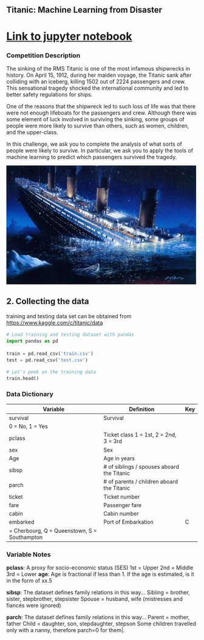 ## Titanic: Machine Learning from Disaster
# [Link to jupyter notebook](https://github.com/uoojin1/kaggle-titanic/blob/master/Titanic.ipynb)

### Competition Description

The
sinking of the RMS Titanic is one of the most infamous shipwrecks in history.
On April 15, 1912, during her maiden voyage, the Titanic sank after colliding
with an iceberg, killing 1502 out of 2224 passengers and crew. This sensational
tragedy shocked the international community and led to better safety regulations
for ships.

One of the reasons that the shipwreck led to such loss of life was
that there were not enough lifeboats for the passengers and crew. Although there
was some element of luck involved in surviving the sinking, some groups of
people were more likely to survive than others, such as women, children, and the
upper-class.

In this challenge, we ask you to complete the analysis of what
sorts of people were likely to survive. In particular, we ask you to apply the
tools of machine learning to predict which passengers survived the tragedy.

<img src="images/titanic-sinking.jpg" height="auto" width="auto"></img>

## 2. Collecting the data

training and testing data set can be obtained from
https://www.kaggle.com/c/titanic/data

```python
# Load training and testing dataset with pandas
import pandas as pd

train = pd.read_csv('train.csv')
test = pd.read_csv('test.csv')
```

```python
# Let's peek on the training data
train.head()
```

### Data Dictionary

|Variable|Definition|Key|
|---|---|---|
|survival|Survival
|0 = No, 1 = Yes|
|pclass	|Ticket class	1 = 1st, 2 = 2nd, 3 = 3rd|
|sex	|Sex	||
|Age	|Age in years	||
|sibsp	|# of siblings / spouses aboard the Titanic	||
|parch	|# of parents / children aboard the Titanic	||
|ticket	|Ticket number	||
|fare	|Passenger fare	||
|cabin	|Cabin number	||
|embarked|Port of Embarkation|C
= Cherbourg, Q = Queenstown, S = Southampton|

### Variable Notes
**pclass**: A
proxy for socio-economic status (SES)
1st = Upper
2nd = Middle
3rd = Lower
**age**: Age is fractional if less than 1. If the age is estimated, is it in the
form of xx.5

**sibsp**: The dataset defines family relations in this way...
Sibling = brother, sister, stepbrother, stepsister
Spouse = husband, wife
(mistresses and fiancés were ignored)

**parch**: The dataset defines family
relations in this way...
Parent = mother, father
Child = daughter, son,
stepdaughter, stepson
Some children travelled only with a nanny, therefore
parch=0 for them|.
